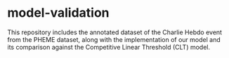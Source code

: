 # model-validation
This repository includes the annotated dataset of the Charlie Hebdo event from the PHEME dataset, along with the implementation of our model and its comparison against the Competitive Linear Threshold (CLT) model.
